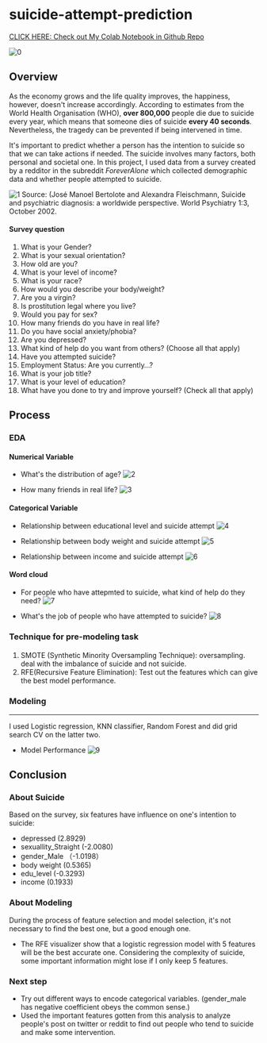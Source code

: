 # suicide-attempt-prediction

[CLICK HERE: Check out My Colab Notebook in Github Repo]()

![0](https://storage.googleapis.com/kaggle-datasets-images/1182/2125/cda8fa2e077f32a8d5fdeb78148d0261/dataset-original.jpg)    


      
## Overview
As the economy grows and the life quality improves, the happiness, however, doesn't increase accordingly.  According to estimates from the World Health Organisation (WHO), **over 800,000** people die due to suicide every year, which means that someone dies of suicide **every 40 seconds**. Nevertheless, the tragedy can be prevented if being intervened in time.

It's important to predict whether a person has the intention to suicide so that we can take actions if needed. The suicide involves many factors, both personal and societal one.
In this project, I used data from a survey created by a redditor in the subreddit *ForeverAlone* which collected demographic data and whether people attempted to suicide.

![1](https://ourworldindata.org/wp-content/uploads/2016/06/GenderAge-768x481.png)
Source: (José Manoel Bertolote and Alexandra Fleischmann, Suicide and psychiatric diagnosis: a worldwide perspective. World Psychiatry 1:3, October 2002.

#### Survey question
1.  What is your Gender?	
2. What is your sexual orientation?	
3. How old are you?	
4. What is your level of income?	
5. What is your race?	
6. How would you describe your body/weight?	
7. Are you a virgin?	
8. Is prostitution legal where you live?	
9. Would you pay for sex?	
10. How many friends do you have in real life?
11. Do you have social anxiety/phobia?	
12. Are you depressed?	
13. What kind of help do you want from others? (Choose all that apply)	
14. Have you attempted suicide?	
15. Employment Status: Are you currently…?	
16. What is your job title?	
17. What is your level of education?	
18. What have you done to try and improve yourself? (Check all that apply)	

## Process  


### EDA 
#### Numerical Variable
* What's the distribution of age?
![2](https://raw.githubusercontent.com/lanzizuan/suicide-attempt-prediction/master/image/1.png)    

* How many friends in real life?
![3](https://raw.githubusercontent.com/lanzizuan/suicide-attempt-prediction/master/image/2.png) 

#### Categorical Variable
* Relationship between educational level and suicide attempt
![4](https://raw.githubusercontent.com/lanzizuan/suicide-attempt-prediction/master/image/3.png) 

* Relationship between body weight and suicide attempt
![5](https://raw.githubusercontent.com/lanzizuan/suicide-attempt-prediction/master/image/4.png) 

* Relationship between income and suicide attempt
![6](https://raw.githubusercontent.com/lanzizuan/suicide-attempt-prediction/master/image/5.png) 

#### Word cloud
* For people who have attepmted to suicide, what kind of help do they need?
![7](https://raw.githubusercontent.com/lanzizuan/suicide-attempt-prediction/master/image/6.png)

* What's the job of people who have attempted to suicide?
![8](https://raw.githubusercontent.com/lanzizuan/suicide-attempt-prediction/master/image/7.png)

### Technique for pre-modeling task
#### 
1. SMOTE (Synthetic Minority Oversampling Technique): oversampling. deal with the imbalance of suicide and not suicide.
2. RFE(Recursive Feature Elimination): Test out the features which can give the best model performance.


### Modeling
---

I used Logistic regression, KNN classifier, Random Forest and did grid search CV on the latter two. 


* Model Performance
![9](https://raw.githubusercontent.com/lanzizuan/suicide-attempt-prediction/master/image/8.png)



## Conclusion
### About Suicide
 
 Based on the survey, six features have influence on one's intention to suicide:
 * depressed (2.8929) 
 * sexuallity_Straight (-2.0080) 
 * gender_Male （-1.0198）
 * body weight (0.5365) 
 * edu_level (-0.3293) 
 * income (0.1933)

### About Modeling

During the process of feature selection and model selection, it's not necessary to find the best one, but a good enough one.
* The RFE visualizer show that a logistic regression model with 5 features will be the best accurate one. Considering the complexity of suicide, some important information might lose if I only keep 5 features.

### Next step

* Try out different ways to encode categorical variables. (gender_male has negative coefficient obeys the common sense.)
* Used the important features gotten from this analysis to analyze people's post on twitter or reddit to find out people who tend to suicide and make some intervention.
